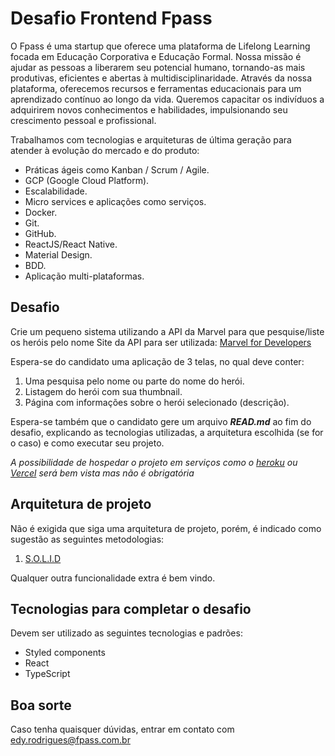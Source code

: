 # Desafio Frontend Fpass

O Fpass é uma startup que oferece uma plataforma de Lifelong Learning focada em Educação Corporativa e Educação Formal. Nossa missão é ajudar as pessoas a liberarem seu potencial humano, tornando-as mais produtivas, eficientes e abertas à multidisciplinaridade. Através da nossa plataforma, oferecemos recursos e ferramentas educacionais para um aprendizado contínuo ao longo da vida. Queremos capacitar os indivíduos a adquirirem novos conhecimentos e habilidades, impulsionando seu crescimento pessoal e profissional.

Trabalhamos com tecnologias e arquiteturas de última geração para atender à evolução do mercado e do produto:

* Práticas ágeis como Kanban / Scrum / Agile.
* GCP (Google Cloud Platform).
* Escalabilidade.
* Micro services e aplicações como serviços.
* Docker.
* Git.
* GitHub.
* ReactJS/React Native.
* Material Design.
* BDD.
* Aplicação multi-plataformas.

## Desafio
Crie um pequeno sistema utilizando a API da Marvel para que pesquise/liste os heróis pelo nome
Site da API para ser utilizada: [Marvel for Developers](https://developer.marvel.com/)

Espera-se do candidato uma aplicação de 3 telas, no qual deve conter:
1) Uma pesquisa pelo nome ou parte do nome do herói.
2) Listagem do herói com sua thumbnail.
3) Página com informações sobre o herói selecionado (descrição).

Espera-se também que o candidato gere um arquivo ***READ.md*** ao fim do desafio, explicando as tecnologias utilizadas, a
arquitetura escolhida (se for o caso) e como executar seu projeto.

_A possibilidade de hospedar o projeto em serviços como o [heroku](https://www.heroku.com/) ou [Vercel](https://vercel.com) será bem vista mas não é obrigatória_

## Arquitetura de projeto
Não é exigida que siga uma arquitetura de projeto, porém, é indicado como sugestão as seguintes metodologias:
1) [S.O.L.I.D](https://medium.com/desenvolvendo-com-paixao/o-que-%C3%A9-solid-o-guia-completo-para-voc%C3%AA-entender-os-5-princ%C3%ADpios-da-poo-2b937b3fc530)

Qualquer outra funcionalidade extra é bem vindo.
## Tecnologias para completar o desafio
Devem ser utilizado as seguintes tecnologias e padrões:
* Styled components
* React
* TypeScript

## Boa sorte
Caso tenha quaisquer dúvidas, entrar em contato com edy.rodrigues@fpass.com.br
